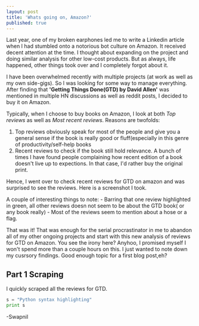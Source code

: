 ```yaml
---
layout: post
title: 'Whats going on, Amazon?'
published: true
---
```


Last year, one of my broken earphones led me to write a Linkedin article when I had stumbled onto a notorious bot culture on Amazon. It received decent attention at the time. I thought about expanding on the project and doing similar analysis for other low-cost products. But as always, life happened, other things took over and I completely forgot about it.

I have been overwhelmed recently with multiple projects (at work as well as my own side-gigs). So I was looking for some way to manage everything. After finding that **'Getting Things Done(GTD) by David Allen'** was mentioned in multiple HN discussions as well as reddit posts, I decided to buy it on Amazon.

Typically, when I choose to buy books on Amazon, I look at both _Top reviews_ as well as _Most recent reviews_. Reasons are twofolds:
1. Top reviews obviously speak for most of the people and give you a general sense if the book is really good or fluff(especially in this genre of productivity/self-help books
2. Recent reviews to check if the book still hold relevance. A bunch of times I have found people complaining how recent edition of a book doesn't live up to expections. In that case, I'd rather buy the original print.

    
Hence, I went over to check recent reviews for GTD on amazon and was surprised to see the reviews. Here is a screenshot I took.

A couple of interesting things to note:
	- Barring that one review highlighted in green, all other reviews doesn not seem to be about the GTD book( or any book really)
    - Most of the reviews seem to mention about a hose or a flag.

That was it! That was enough for the serial procrastinator in me to abandon all of my other ongoing projects and start with this new analysis of reviews for GTD on Amazon. You see the irony here? Anyhoo, I promised myself I won't spend more than a couple hours on this. I just wanted to note down my cusrsory findings. Good enough topic for a first blog post,eh?

## Part 1 Scraping
I quickly scraped all the reviews for GTD. 

```python
s = "Python syntax highlighting"
print s
```



















-Swapnil

